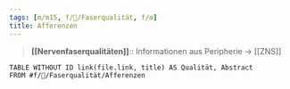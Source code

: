 ```yaml
---
tags: [m/m15, f/🧠/Faserqualität, f/⚙️]
title: Afferenzen
---
```

> **[[Nervenfaserqualitäten]]**:: Informationen aus Peripherie → [[ZNS]]
```dataview
TABLE WITHOUT ID link(file.link, title) AS Qualität, Abstract
FROM #f/🧠/Faserqualität/Afferenzen 
```